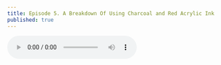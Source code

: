 ```yaml
---
title: Episode 5. A Breakdown Of Using Charcoal and Red Acrylic Ink
published: true
---
```

<audio controls>
  <source src="https://lwflouisa.github.io/Weavercast/audio/episode5.mp3" type="audio/mpeg">
</audio>
